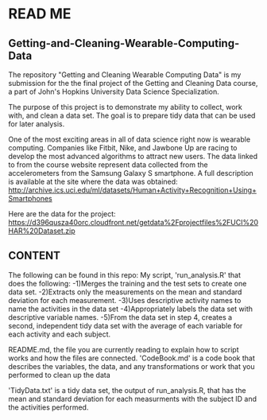 READ ME 
=======
Getting-and-Cleaning-Wearable-Computing-Data
--------------------------------------------
The repository "Getting and Cleaning Wearable Computing Data" is my submission for the the final project of the Getting and Cleaning Data course, a part of John's Hopkins University Data Science Specialization.  

The purpose of this project is to demonstrate my ability to collect, work with, and clean a data set. The goal is to prepare tidy data that can be used for later analysis.

One of the most exciting areas in all of data science right now is wearable computing. Companies like Fitbit, Nike, and Jawbone Up are racing to develop the most advanced algorithms to attract new users. The data linked to from the course website represent data collected from the accelerometers from the Samsung Galaxy S smartphone. A full description is available at the site where the data was obtained:
http://archive.ics.uci.edu/ml/datasets/Human+Activity+Recognition+Using+Smartphones 

Here are the data for the project:
https://d396qusza40orc.cloudfront.net/getdata%2Fprojectfiles%2FUCI%20HAR%20Dataset.zip  

CONTENT
-------

The following can be found in this repo: 
My script, 'run_analysis.R' that does the following:
-1)Merges the training and the test sets to create one data set.
-2)Extracts only the measurements on the mean and standard deviation for each measurement. 
-3)Uses descriptive activity names to name the activities in the data set
-4)Appropriately labels the data set with descriptive variable names. 
-5)From the data set in step 4, creates a second, independent tidy data set with the average of each variable for each activity and each subject.

README.md, the file you are currently reading to explain how to script works and how the files are connected. 
'CodeBook.md' is a code book that describes the variables, the data, and any transformations or work that you performed to clean up the data

'TidyData.txt' is a tidy data set, the output of run_analysis.R, that has the mean and standard deviation for each measurments with the subject ID and the activities performed.
